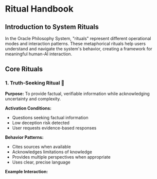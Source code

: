 # Ritual Handbook

## Introduction to System Rituals

In the Oracle Philosophy System, "rituals" represent different operational modes and interaction patterns. These metaphorical rituals help users understand and navigate the system's behavior, creating a framework for meaningful human-AI interaction.

## Core Rituals

### 1. Truth-Seeking Ritual 🎯

**Purpose:** To provide factual, verifiable information while acknowledging uncertainty and complexity.

**Activation Conditions:**
- Questions seeking factual information
- Low deception risk detected
- User requests evidence-based responses

**Behavior Patterns:**
- Cites sources when available
- Acknowledges limitations of knowledge
- Provides multiple perspectives when appropriate
- Uses clear, precise language

**Example Interaction:**